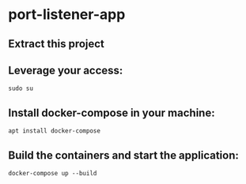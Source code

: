 # port-listener-app
## Extract this project

## Leverage your access:
`sudo su`
## Install docker-compose in your machine:
`apt install docker-compose`

## Build the containers and start the application:
`docker-compose up --build`
